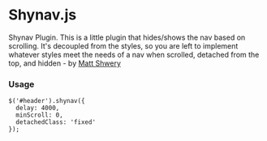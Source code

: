 Shynav.js
=========

Shynav Plugin. This is a little plugin that hides/shows the nav based on scrolling. It's decoupled from the styles, so you are left to implement whatever styles meet the needs of a nav when scrolled, detached from the top, and hidden - by [Matt Shwery](https://github.com/mshwery)

### Usage
```
$('#header').shynav({
  delay: 4000,
  minScroll: 0,
  detachedClass: 'fixed'
});
```
